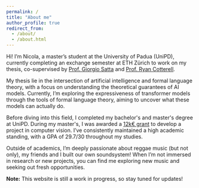 ```yaml
---
permalink: /
title: "About me"
author_profile: true
redirect_from: 
  - /about/
  - /about.html
---
```


Hi! I’m Nicola, a master’s student at the University of Padua (UniPD), currently completing an exchange semester at ETH Zürich to work on my thesis, co-supervised by [Prof. Giorgio Satta](https://scholar.google.com/citations?user=MLTHFaAAAAAJ&hl=en) and [Prof. Ryan Cotterell](https://scholar.google.com/citations?user=DexOqtoAAAAJ&hl=en&oi=sra).

My thesis lie in the intersection of artificial intelligence and formal language theory, with a focus on understanding the theoretical guarantees of AI models. Currently, I’m exploring the expressiveness of transformer models through the tools of formal language theory, aiming to uncover what these models can actually do.

Before diving into this field, I completed my bachelor's and master's degree at UniPD. During my master's, I was awarded a [12k€ grant](https://www.unipd.it/sites/unipd.it/files/2023/Prot_Verbale%20riunione%20da%20remotoComm%20BPISS_30_10_2023.pdf.pdf) to develop a project in computer vision. I’ve consistently maintained a high academic standing, with a GPA of 29.7/30 throughout my studies.

Outside of academics, I’m deeply passionate about reggae music (but not only), my friends and I built our own soundsystem! When I’m not immersed in research or new projects, you can find me exploring new music and seeking out fresh opportunities.

**Note:** This website is still a work in progress, so stay tuned for updates!